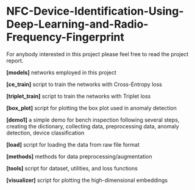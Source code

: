 # NFC-Device-Identification-Using-Deep-Learning-and-Radio-Frequency-Fingerprint
For anybody interested in this project please feel free to read the project report.

**[models]** networks employed in this project

**[ce_train]** script to train the networks with Cross-Entropy loss

**[triplet_train]** script to train the networks with Triplet loss

**[box_plot]** script for plotting the box plot used in anomaly detection

**[demo1]** a simple demo for bench inspection following several steps, creating the dictionary, collecting data, preprocessing data, anomaly detection, device classification

**[load]** script for loading the data from raw file format

**[methods]** methods for data preprocessing/augmentation

**[tools]** script for dataset, utilities, and loss functions

**[visualizer]** script for plotting the high-dimensional embeddings
